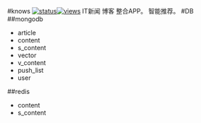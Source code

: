 #knows
[![status](https://sourcegraph.com/api/repos/github.com/mtunique/knows/.badges/status.png)](https://sourcegraph.com/github.com/mtunique/knows)[![views](https://sourcegraph.com/api/repos/github.com/mtunique/knows/.counters/views.png)](https://sourcegraph.com/github.com/mtunique/knows)
IT新闻 博客 整合APP。
智能推荐。
#DB
##mongodb
+ article
+ content
+ s_content
+ vector
+ v_content
+ push_list
+ user

##redis
+ content
+ s_content
